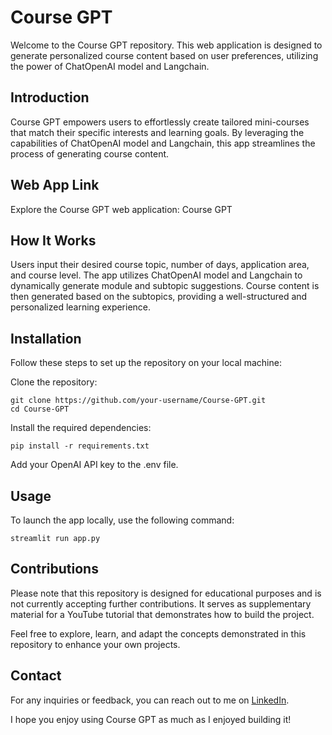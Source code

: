 # Course GPT

Welcome to the Course GPT repository. This web application is designed to generate personalized course content based on user preferences, utilizing the power of ChatOpenAI model and Langchain.


## Introduction
Course GPT empowers users to effortlessly create tailored mini-courses that match their specific interests and learning goals. By leveraging the capabilities of ChatOpenAI model and Langchain, this app streamlines the process of generating course content.

## Web App Link
Explore the Course GPT web application: Course GPT

## How It Works
Users input their desired course topic, number of days, application area, and course level.
The app utilizes ChatOpenAI model and Langchain to dynamically generate module and subtopic suggestions.
Course content is then generated based on the subtopics, providing a well-structured and personalized learning experience.


## Installation
Follow these steps to set up the repository on your local machine:

Clone the repository:

```
git clone https://github.com/your-username/Course-GPT.git
cd Course-GPT
```

Install the required dependencies:

```
pip install -r requirements.txt
```
Add your OpenAI API key to the .env file.

## Usage
To launch the app locally, use the following command:

```
streamlit run app.py
```

## Contributions
Please note that this repository is designed for educational purposes and is not currently accepting further contributions. It serves as supplementary material for a YouTube tutorial that demonstrates how to build the project.

Feel free to explore, learn, and adapt the concepts demonstrated in this repository to enhance your own projects.

## Contact
For any inquiries or feedback, you can reach out to me on [LinkedIn](https://www.linkedin.com/in/udbhav-tripathi554388179/).

I hope you enjoy using Course GPT as much as I enjoyed building it!

